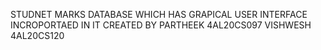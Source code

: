 STUDNET MARKS DATABASE WHICH HAS GRAPICAL USER INTERFACE INCROPORTAED IN IT CREATED BY PARTHEEK 4AL20CS097 VISHWESH 4AL20CS120
